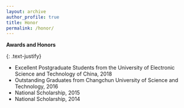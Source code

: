 ```yaml
---
layout: archive
author_profile: true
title: Honor
permalink: /honor/
---
```


**Awards and Honors**

{: .text-justify}
* Excellent Postgraduate Students from the University of Electronic Science and Technology of China, 2018
* Outstanding Graduates from Changchun University of Science and Technology, 2016
* National Scholarship, 2015 
* National Scholarship, 2014 
